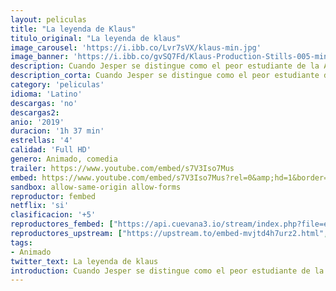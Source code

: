 ```yaml
---
layout: peliculas
title: "La leyenda de Klaus"
titulo_original: "La leyenda de klaus"
image_carousel: 'https://i.ibb.co/Lvr7sVX/klaus-min.jpg'
image_banner: 'https://i.ibb.co/gvSQ7Fd/Klaus-Production-Stills-005-min.jpg'
description: Cuando Jesper se distingue como el peor estudiante de la Academia Postal, es enviado a Smeerensburg, un pequeño pueblo situado en una isla helada cercana al Círculo Polar Ártico, donde los gruñones habitantes apenas intercambian palabras? y mucho menos cartas. Jesper está a punto de rendirse y abandonar sus deberes como cartero cuando conoce a la profesora local, Alva, y a Klaus, un misterioso carpintero que vive solo en una cabaña llena de juguetes hechos a mano.
description_corta: Cuando Jesper se distingue como el peor estudiante de la Academia Postal, es enviado a Smeerensburg, un pequeño pueblo situado en una isla helada cercana al Círculo Polar Ártico, donde los gruñones habitantes...
category: 'peliculas'
idioma: 'Latino'
descargas: 'no'
descargas2:
anio: '2019'
duracion: '1h 37 min'
estrellas: '4'
calidad: 'Full HD'
genero: Animado, comedia
trailer: https://www.youtube.com/embed/s7V3Iso7Mus
embed: https://www.youtube.com/embed/s7V3Iso7Mus?rel=0&amp;hd=1&border=0&wmode=opaque&enablejsapi=1&modestbranding=1&controls=1&showinfo=1
sandbox: allow-same-origin allow-forms
reproductor: fembed
netflix: 'si'
clasificacion: '+5'
reproductores_fembed: ["https://api.cuevana3.io/stream/index.php?file=ek5lbm9xYWNrS0xYMTZLa2xNbkdvY3ZTb3BtZng4TGp6ZFpobGFMUGtOalJ5S1dUbjhhTzJOTFhuS2FzajVPcG1acGthV0hEMGVQWDA2S21ZY1hRNEpQWHAyWnFsSnFubDVPU2ZuUzJ3THVva2FDaVo0WFgxTkRNbDZGM3g5VFh5WjFrWjJ1VW1xbVVtR3Bt","Latino","https://myurlshort.live/v/jjk76sdqezzr823","Latino","https://feurl.com/v/4mgy3fzpq01kl1y","Latino","https://mstream.website/z69b6kqpjlbf","Latino"]
reproductores_upstream: ["https://upstream.to/embed-mvjtd4h7urz2.html","Latino"]
tags:
- Animado
twitter_text: La leyenda de klaus
introduction: Cuando Jesper se distingue como el peor estudiante de la Academia Postal, es enviado a Smeerensburg, un pequeño pueblo situado en una isla helada cercana al Círculo Polar Ártico, donde los gruñones habitantes...
---
```













